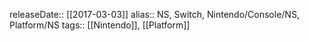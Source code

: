releaseDate:: [[2017-03-03]]
alias:: NS, Switch, Nintendo/Console/NS, Platform/NS
tags:: [[Nintendo]], [[Platform]]

